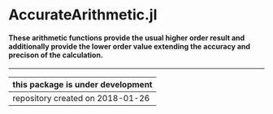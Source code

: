 # AccurateArithmetic.jl


#### These arithmetic functions provide the usual higher order result and additionally provide the lower order value extending the accuracy and precison of the calculation.

-----
    

| this package is under development |
|-----------------------------------|
| repository created on 2018-01-26  |
